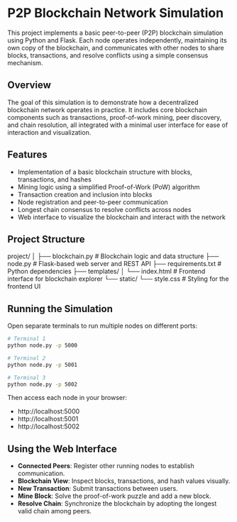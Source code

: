 # P2P Blockchain Network Simulation

This project implements a basic peer-to-peer (P2P) blockchain simulation using Python and Flask. Each node operates independently, maintaining its own copy of the blockchain, and communicates with other nodes to share blocks, transactions, and resolve conflicts using a simple consensus mechanism.

## Overview

The goal of this simulation is to demonstrate how a decentralized blockchain network operates in practice. It includes core blockchain components such as transactions, proof-of-work mining, peer discovery, and chain resolution, all integrated with a minimal user interface for ease of interaction and visualization.

## Features

- Implementation of a basic blockchain structure with blocks, transactions, and hashes
- Mining logic using a simplified Proof-of-Work (PoW) algorithm
- Transaction creation and inclusion into blocks
- Node registration and peer-to-peer communication
- Longest chain consensus to resolve conflicts across nodes
- Web interface to visualize the blockchain and interact with the network


## Project Structure

project/
│
├── blockchain.py         # Blockchain logic and data structure
├── node.py               # Flask-based web server and REST API
├── requirements.txt      # Python dependencies
├── templates/
│   └── index.html        # Frontend interface for blockchain explorer
└── static/
    └── style.css         # Styling for the frontend UI


## Running the Simulation

Open separate terminals to run multiple nodes on different ports:

```bash
# Terminal 1
python node.py -p 5000

# Terminal 2
python node.py -p 5001

# Terminal 3
python node.py -p 5002
```

Then access each node in your browser:

- http://localhost:5000
- http://localhost:5001
- http://localhost:5002


## Using the Web Interface

- **Connected Peers**: Register other running nodes to establish communication.
- **Blockchain View**: Inspect blocks, transactions, and hash values visually.
- **New Transaction**: Submit transactions between users.
- **Mine Block**: Solve the proof-of-work puzzle and add a new block.
- **Resolve Chain**: Synchronize the blockchain by adopting the longest valid chain among peers.